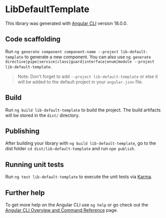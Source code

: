 # LibDefaultTemplate

This library was generated with [Angular CLI](https://github.com/angular/angular-cli) version 18.0.0.

## Code scaffolding

Run `ng generate component component-name --project lib-default-template` to generate a new component. You can also use `ng generate directive|pipe|service|class|guard|interface|enum|module --project lib-default-template`.
> Note: Don't forget to add `--project lib-default-template` or else it will be added to the default project in your `angular.json` file. 

## Build

Run `ng build lib-default-template` to build the project. The build artifacts will be stored in the `dist/` directory.

## Publishing

After building your library with `ng build lib-default-template`, go to the dist folder `cd dist/lib-default-template` and run `npm publish`.

## Running unit tests

Run `ng test lib-default-template` to execute the unit tests via [Karma](https://karma-runner.github.io).

## Further help

To get more help on the Angular CLI use `ng help` or go check out the [Angular CLI Overview and Command Reference](https://angular.dev/tools/cli) page.
